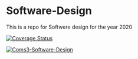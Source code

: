 # Software-Design
This is a repo for Softwere design for the year 2020

[![Coverage Status](https://coveralls.io/repos/gh/Coms3-Software-Design/Software-Design/badge.svg?branch=Shameel)](https://coveralls.io/gh/Coms3-Software-Design/Software-Design?branch=master)

[![ Coms3-Software-Design ](https://circleci.com/gh/Coms3-Software-Design/Software-Design.svg?style=svg)](https://circleci.com/gh/Coms3-Software-Design )
